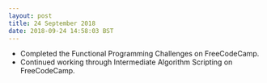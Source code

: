 ```yaml
---
layout: post
title: 24 September 2018 
date: 2018-09-24 14:58:03 BST
---
```

+ Completed the Functional Programming Challenges on FreeCodeCamp.
+ Continued working through Intermediate Algorithm Scripting on FreeCodeCamp.

